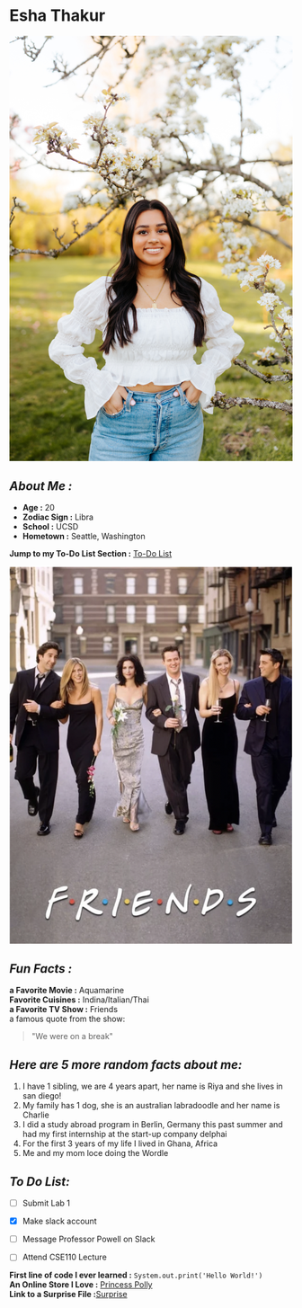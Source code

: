 # Esha Thakur 
![me](esha.jpg)

## *About Me :* 
- **Age :** 20  
- **Zodiac Sign :** Libra  
- **School :** UCSD  
- **Hometown :** Seattle, Washington
  
**Jump to my To-Do List Section :** [To-Do List](#to-do-list)  

![friends](friends.png)
## *Fun Facts :* 
**a Favorite Movie :** Aquamarine  
**Favorite Cuisines :** Indina/Italian/Thai  
**a Favorite TV Show :** Friends  
a famous quote from the show: 
>"We were on a break"


## *Here are 5 more random facts about me:* 
1. I have 1 sibling, we are 4 years apart, her name is Riya and she lives in san diego!
2. My family has 1 dog, she is an australian labradoodle and her name is Charlie
3. I did a study abroad program in Berlin, Germany this past summer and had my first internship at the start-up company delphai
4. For the first 3 years of my life I lived in Ghana, Africa
5. Me and my mom loce doing the Wordle


## *To Do List:* 
- [ ] Submit Lab 1
- [x] Make slack account
- [ ] Message Professor Powell on Slack
- [ ] Attend CSE110 Lecture


**First line of code I ever learned :** ``System.out.print('Hello World!')``  
**An Online Store I Love :** [Princess Polly](https://us.princesspolly.com)  
**Link to a Surprise File :**[Surprise](./Other.md)


